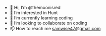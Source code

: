 - 👋 Hi, I’m @themoonisred
- 👀 I’m interested in Hunt
- 🌱 I’m currently learning coding
- 💞️ I’m looking to collaborate on coding
- 📫 How to reach me samwise47@gmail.com

<!---
themoonisred/themoonisred is a ✨ special ✨ repository because its `README.md` (this file) appears on your GitHub profile.
You can click the Preview link to take a look at your changes.
--->
